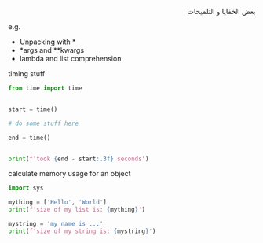 


<div dir="rtl" lang="ar">


بعض الخفايا و التلميحات


</div>


e.g.

- Unpacking with *
- *args and **kwargs
- lambda and list comprehension


timing stuff


```python
from time import time


start = time()

# do some stuff here

end = time()


print(f'took {end - start:.3f} seconds')

```

calculate memory usage for an object

```python
import sys

mything = ['Hello', 'World']
print(f'size of my list is: {mything}')

mystring = 'my name is ...'
print(f'size of my string is: {mystring}')
```
